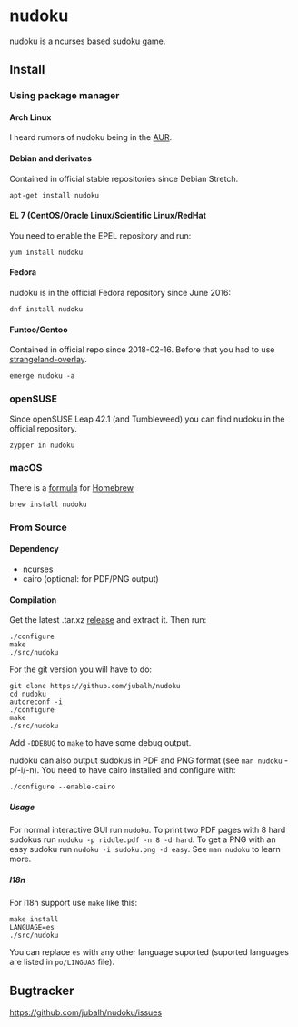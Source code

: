 # nudoku #

nudoku is a ncurses based sudoku game.

## Install ##

### Using package manager ###

#### Arch Linux ####
I heard rumors of nudoku being in the [AUR](https://aur.archlinux.org/packages/nudoku-git/).

#### Debian and derivates ####
Contained in official stable repositories since Debian Stretch.

```
apt-get install nudoku
```

#### EL 7 (CentOS/Oracle Linux/Scientific Linux/RedHat ####
You need to enable the EPEL repository and run:

```
yum install nudoku
```
  
#### Fedora ####
nudoku is in the official Fedora repository since June 2016:

```
dnf install nudoku
```

#### Funtoo/Gentoo ####
Contained in official repo since 2018-02-16. Before that you had to use [strangeland-overlay](https://github.com/jubalh/strangeland-overlay).

```
emerge nudoku -a
```

### openSUSE ###

Since openSUSE Leap 42.1 (and Tumbleweed) you can find nudoku in the official repository.

```
zypper in nudoku
```

### macOS ###

There is a [formula](https://formulae.brew.sh/formula/nudoku) for [Homebrew](https://brew.sh/)

```
brew install nudoku
```

### From Source ###

#### Dependency ####
- ncurses
- cairo (optional: for PDF/PNG output)

#### Compilation ####

Get the latest .tar.xz [release](https://github.com/jubalh/nudoku/releases) and extract it.
Then run:

```
./configure
make
./src/nudoku
```

For the git version you will have to do:

```
git clone https://github.com/jubalh/nudoku
cd nudoku
autoreconf -i
./configure
make
./src/nudoku
```

Add `-DDEBUG` to `make` to have some debug output.

nudoku can also output sudokus in PDF and PNG format (see `man nudoku` -p/-i/-n).
You need to have cairo installed and configure with:

```
./configure --enable-cairo
```

##### Usage #####

For normal interactive GUI run `nudoku`.
To print two PDF pages with 8 hard sudokus run `nudoku -p riddle.pdf -n 8 -d hard`.
To get a PNG with an easy sudoku run `nudoku -i sudoku.png -d easy`.
See `man nudoku` to learn more.

##### I18n #####

For i18n support use `make` like this:

```
make install
LANGUAGE=es
./src/nudoku
```

You can replace `es` with any other language suported (suported languages are listed in `po/LINGUAS` file).

## Bugtracker ##

https://github.com/jubalh/nudoku/issues

